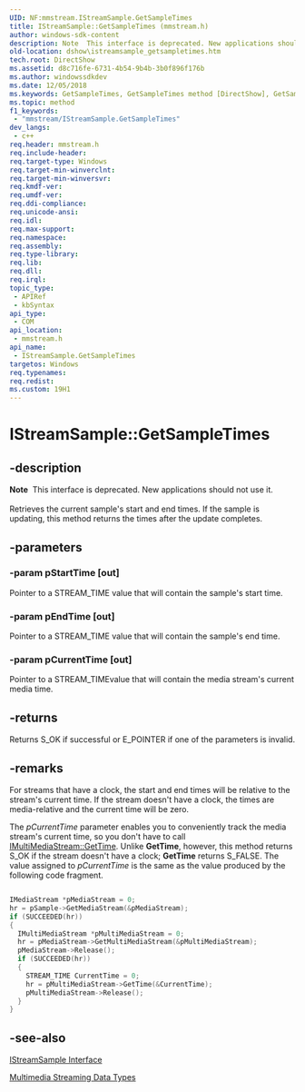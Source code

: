 ```yaml
---
UID: NF:mmstream.IStreamSample.GetSampleTimes
title: IStreamSample::GetSampleTimes (mmstream.h)
author: windows-sdk-content
description: Note  This interface is deprecated. New applications should not use it. Retrieves the current sample's start and end times. If the sample is updating, this method returns the times after the update completes.
old-location: dshow\istreamsample_getsampletimes.htm
tech.root: DirectShow
ms.assetid: d8c716fe-6731-4b54-9b4b-3b0f896f176b
ms.author: windowssdkdev
ms.date: 12/05/2018
ms.keywords: GetSampleTimes, GetSampleTimes method [DirectShow], GetSampleTimes method [DirectShow],IStreamSample interface, IStreamSample interface [DirectShow],GetSampleTimes method, IStreamSample.GetSampleTimes, IStreamSample::GetSampleTimes, IStreamSampleGetSampleTimes, dshow.istreamsample_getsampletimes, mmstream/IStreamSample::GetSampleTimes
ms.topic: method
f1_keywords: 
 - "mmstream/IStreamSample.GetSampleTimes"
dev_langs:
 - c++
req.header: mmstream.h
req.include-header: 
req.target-type: Windows
req.target-min-winverclnt: 
req.target-min-winversvr: 
req.kmdf-ver: 
req.umdf-ver: 
req.ddi-compliance: 
req.unicode-ansi: 
req.idl: 
req.max-support: 
req.namespace: 
req.assembly: 
req.type-library: 
req.lib: 
req.dll: 
req.irql: 
topic_type:
 - APIRef
 - kbSyntax
api_type:
 - COM
api_location:
 - mmstream.h
api_name:
 - IStreamSample.GetSampleTimes
targetos: Windows
req.typenames: 
req.redist: 
ms.custom: 19H1
---
```


# IStreamSample::GetSampleTimes


## -description



<div class="alert"><b>Note</b>  This interface is deprecated. New applications should not use it.</div>
<div> </div>
Retrieves the current sample's start and end times. If the sample is updating, this method returns the times after the update completes.




## -parameters




### -param pStartTime [out]

Pointer to a STREAM_TIME value that will contain the sample's start time.


### -param pEndTime [out]

Pointer to a STREAM_TIME value that will contain the sample's end time.


### -param pCurrentTime [out]

Pointer to a STREAM_TIMEvalue that will contain the media stream's current media time.


## -returns



Returns S_OK if successful or E_POINTER if one of the parameters is invalid.




## -remarks



For streams that have a clock, the start and end times will be relative to the stream's current time. If the stream doesn't have a clock, the times are media-relative and the current time will be zero.

The <i>pCurrentTime</i> parameter enables you to conveniently track the media stream's current time, so you don't have to call <a href="https://docs.microsoft.com/windows/desktop/api/mmstream/nf-mmstream-imultimediastream-gettime">IMultiMediaStream::GetTime</a>. Unlike <b>GetTime</b>, however, this method returns S_OK if the stream doesn't have a clock; <b>GetTime</b> returns S_FALSE. The value assigned to <i>pCurrentTime</i> is the same as the value produced by the following code fragment.


```cpp

IMediaStream *pMediaStream = 0;
hr = pSample->GetMediaStream(&pMediaStream);
if (SUCCEEDED(hr))
{
  IMultiMediaStream *pMultiMediaStream = 0;
  hr = pMediaStream->GetMultiMediaStream(&pMultiMediaStream);
  pMediaStream->Release();
  if (SUCCEEDED(hr))
  {
    STREAM_TIME CurrentTime = 0;
    hr = pMultiMediaStream->GetTime(&CurrentTime);
    pMultiMediaStream->Release();
  }
}

```





## -see-also




<a href="https://docs.microsoft.com/windows/desktop/api/mmstream/nn-mmstream-istreamsample">IStreamSample Interface</a>



<a href="https://docs.microsoft.com/windows/desktop/DirectShow/multimedia-streaming-data-types">Multimedia Streaming Data Types</a>
 

 

